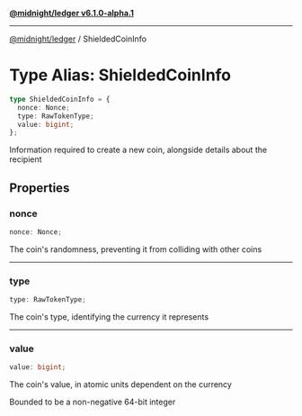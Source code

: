 [**@midnight/ledger v6.1.0-alpha.1**](../README.md)

***

[@midnight/ledger](../globals.md) / ShieldedCoinInfo

# Type Alias: ShieldedCoinInfo

```ts
type ShieldedCoinInfo = {
  nonce: Nonce;
  type: RawTokenType;
  value: bigint;
};
```

Information required to create a new coin, alongside details about the
recipient

## Properties

### nonce

```ts
nonce: Nonce;
```

The coin's randomness, preventing it from colliding with other coins

***

### type

```ts
type: RawTokenType;
```

The coin's type, identifying the currency it represents

***

### value

```ts
value: bigint;
```

The coin's value, in atomic units dependent on the currency

Bounded to be a non-negative 64-bit integer
